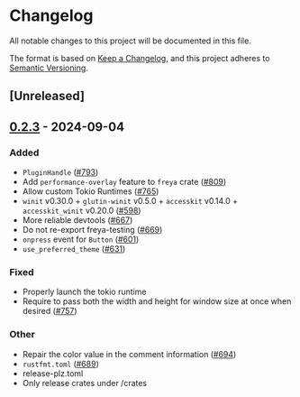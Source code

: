 # Changelog
All notable changes to this project will be documented in this file.

The format is based on [Keep a Changelog](https://keepachangelog.com/en/1.0.0/),
and this project adheres to [Semantic Versioning](https://semver.org/spec/v2.0.0.html).

## [Unreleased]

## [0.2.3](https://github.com/PlayForm/Freya/compare/freya-v0.2.2...freya-v0.2.3) - 2024-09-04

### Added
- `PluginHandle` ([#793](https://github.com/PlayForm/Freya/pull/793))
- Add `performance-overlay` feature to `freya` crate ([#809](https://github.com/PlayForm/Freya/pull/809))
- Allow custom Tokio Runtimes ([#765](https://github.com/PlayForm/Freya/pull/765))
- `winit` v0.30.0 + `glutin-winit` v0.5.0 + `accesskit` v0.14.0 + `accesskit_winit` v0.20.0  ([#598](https://github.com/PlayForm/Freya/pull/598))
- More reliable devtools ([#667](https://github.com/PlayForm/Freya/pull/667))
- Do not re-export freya-testing ([#669](https://github.com/PlayForm/Freya/pull/669))
- `onpress` event for `Button` ([#601](https://github.com/PlayForm/Freya/pull/601))
- `use_preferred_theme` ([#631](https://github.com/PlayForm/Freya/pull/631))

### Fixed
- Properly launch the tokio runtime
- Require to pass both the width and height for window size at once when desired ([#757](https://github.com/PlayForm/Freya/pull/757))

### Other
- Repair the color value in the comment information ([#694](https://github.com/PlayForm/Freya/pull/694))
- `rustfmt.toml` ([#689](https://github.com/PlayForm/Freya/pull/689))
- release-plz.toml
- Only release crates under /crates
